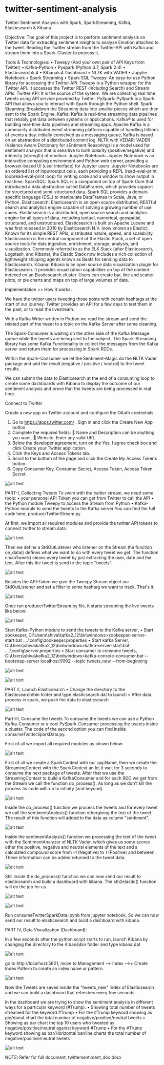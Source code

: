 # twitter-sentiment-analysis
Twitter Sentiment Analysis with Spark, SparkStreaming, Kafka, Elasticsearch &amp; Kibana

Objective:
The goal of this project is to perform sentiment analysis on Twitter data for extracting sentiment insights to analyze Emotion attached to the tweet.
Reading the Twitter stream from the Twitter-API with Kafka and stream them into a Spark-Cluster to process it.

Tools & Technologies:
•	Tweepy (And your own pair of API Keys from Twitter)
•	Kafka-Python
•	Pyspark (Python 3.7, Spark 2.4)
•	Elasticsearch5.4 
•	Kibana5.4 Dashboard 
•	NLTK with VADER 
•	Jupyter Notebook
•	Spark Streaming
•	Spark SQL
Tweepy: An easy-to-use Python library for accessing the Twitter API. Tweepy is a Python wrapper for the Twitter API. It accesses the Twitter REST (including Search) and Stream APIs.
Twitter API: It is the source of the system. We are collecting real time tweets using API service provided by Twitter.
PySpark: PySpark is a Spark API that allows you to interact with Spark through the Python shell.
Spark Steaming: Breakdown the Streaming data into smaller pieces which are then sent to the Spark Engine.
Kafka:  Kafka is real-time streaming data pipelines that reliably get data between systems or applications. Kafka® is used for building real-time data pipelines and streaming apps. Apache Kafka is a community distributed event streaming platform capable of handling trillions of events a day. Initially conceived as a messaging queue, Kafka is based on an abstraction of a distributed commit log.
NLTK with VEDAR: VADER (Valence Aware Dictionary for sEntiment Reasoning) is a model used for sentiment analysis that is sensitive to both polarity (positive/negative) and intensity (strength) of emotion.
Jupyter Notebook: Jupyter Notebook is an interactive computing environment and Python web server, providing a browser-based UI (user interface) for Jupyter users. Jupyter Notebooks are an ordered list of input/output cells, each providing a REPL (read-eval-print loopread-eval-print loop) for writing code and a window to show output in real time.
SparkSQL: Spark SQL is a component on top of Spark Core that introduced a data abstraction called DataFrames, which provides support for structured and semi-structured data. Spark SQL provides a domain-specific language (DSL) to manipulate DataFrames in Scala, Java, or Python.
Elasticsearch: Elasticsearch is an open source distributed, RESTful search and analytics engine capable of solving a growing number of use cases. Elasticsearch is a distributed, open source search and analytics engine for all types of data, including textual, numerical, geospatial, structured, and unstructured. Elasticsearch is built on Apache Lucene and was first released in 2010 by Elasticsearch N.V. (now known as Elastic). Known for its simple REST APIs, distributed nature, speed, and scalability, Elasticsearch is the central component of the Elastic Stack, a set of open source tools for data ingestion, enrichment, storage, analysis, and visualization. Commonly referred to as the ELK Stack (after Elasticsearch, Logstash, and Kibana), the Elastic Stack now includes a rich collection of lightweight shipping agents known as Beats for sending data to Elasticsearch.
Kibana: Kibana is an open source data visualization plugin for Elasticsearch. It provides visualization capabilities on top of the content indexed on an Elasticsearch cluster. Users can create bar, line and scatter plots, or pie charts and maps on top of large volumes of data.

Implementation >> How it works:

We have the twitter users tweeting those posts with certain hashtags at the start of our journey. Twitter provides an API for a few days to test them in the past, or to read the livestream. 

With a Kafka Writer written in Python we read the stream and send the related part of the tweet to a topic on the Kafka Server after some cleaning. 

The Spark-Consumer is waiting on the other side of the Kafka Message queue while the tweets are being sent to the subject. The Spark-Streaming library has some Kafka Functionality to collect the messages from the Kafka server and return them for processing in Spark RDDs. 

Within the Spark-Consumer we let the Sentiment-Magic do the NLTK Vader package and add the result (negative / positive / neutral) to the tweet results. 

We can submit the data to Elasticsearch at the end of a consuming loop to create some dashboards with Kibana to display the outcome of our sentiment analysis and prove that the tweets are being processed in real time. 

Connect to Twitter

Create a new app on Twitter account and configure the OAuth credentials. 
1. Go to https://apps.twitter.com/ . Sign in and click the Create New App button 
2. Complete the required fields: 
 Name and Description can be anything you want. 
 Website. Enter any valid URL. 
3. Below the developer agreement, turn on the Yes, I agree check box and click Create your Twitter application. 
4. Click the Keys and Access Tokens tab. 
5. Scroll to the bottom of the page and click the Create My Access Tokens button. 
6. Copy Consumer Key, Consumer Secret, Access Token, Access Token Secret.

![alt text](OUTPUT/twitter-credentials.PNG "Description goes here")

PART-I, Collecting Tweets
To swim with the twitter stream, we need some tools:
•	your personal API-Token you can get from Twitter to call the API
•	the Python module Tweepy to access the Stream from Python
•	Kafka-Python module to send the tweets to the Kafka server
You can find the full code here, producerTwitterStream.py

At first, we import all required modules and provide the twitter API tokens to connect twitter to stream data.

![alt text](OUTPUT/part1-1.PNG "Description goes here")

Then we define a StdOutListener who listener on the Stream the function on_data() defines what we want to do with every tweet we get. The function cleanTweet() cleans every tweet by just extracting the user, date and the text. After this the tweet is send to the topic "tweets".

![alt text](OUTPUT/part1-2.PNG "Description goes here")

Besides the API-Token we give the Tweepy Stream object our StdOutListener and set a filter to some hashtag we want to track. That's it.

![alt text](OUTPUT/part1-3.PNG "Description goes here")

Once run producerTwitterStream.py file, it starts streaming the live tweets like below:

![alt text](OUTPUT/part1-4.PNG "Description goes here")

Start Kafka-Python module to send the tweets to the Kafka server, 
•	Start zookeeper, C:\Users\shiva\kafka2_12\bin\windows>zookeeper-server-start.bat ..\..\config\zookeeper.properties
•	Start kafka Server, C:\Users\shiva\kafka2_12\bin\windows>kafka-server-start.bat ..\..\config\server.properties
•	Start consumer to consume tweets, C:\Users\shiva\kafka2_12\bin\windows>kafka-console-consumer.bat --bootstrap-server localhost:9092 --topic tweets_new --from-beginning

![alt text](OUTPUT/part1-5.PNG "Description goes here")

![alt text](OUTPUT/part1-6.PNG "Description goes here")


PART II, Launch Elasticsearch
•	Change the directory to the Elasticsearch\bin folder and type elasticsearch.dat to launch
•	After data process in spark, we push the data to elasticsearch

![alt text](OUTPUT/part2-1.PNG "Description goes here")

Part-III, Consume the tweets
To consume the tweets we can use a Python Kafka-Consumer or a cool PySpark-Consumer processing the tweets inside a cluster. The code of the second option you can find inside  consumeTwitterSparkData.py.

First of all we import all required modules as shown below:

![alt text](OUTPUT/part3-1.PNG "Description goes here")

First of all we create a SparkContext with our appName, then we create the StreamingContext with the SparkContext an let it wait for 3 seconds to consume the next package of tweets. After that we use the StreamingContext to build a KafkaConsumer and for each RDD we get from the Stream we call the function do_process(). As long as we don't kill the process tis code will run to infinity (and beyond).

![alt text](OUTPUT/part3-2.PNG "Description goes here")

Inside the do_process() function we process the tweets and for every tweet we call the sentimentAnalysis() function othergiving the text of the tweet. The result of this function will added to the data as column "sentiment".

![alt text](OUTPUT/part3-3.PNG "Description goes here")

Inside the sentimentAnalysis() function we processing the text of the tweet with the SentimentAnalyzer of NLTK Vader, which gives us some scores other the positive, negative and neutral elements of the text and a calculated compound score from -1 (Negative) to 1 (Positive) and between. These information can be added returned to the tweet data

![alt text](OUTPUT/part3-4.PNG "Description goes here")

Still inside the do_process() function we can now send our result to elasticsearch and build a dashboard with kibana. The sth2elastic() function will do the job for us.

![alt text](OUTPUT/part3-5.PNG "Description goes here")

![alt text](OUTPUT/part3-6.PNG "Description goes here")

Run consumeTwitterSparkData.ipynb from jupyter notebook, So we can now send our result to elasticsearch and build a dashboard with kibana.

PART IV, Data Visualization (Dashboard):

In a few seconds after the python script starts to run, launch Kibana by changing the directory to the Kibana\bin folder and type kibana.dat

![alt text](OUTPUT/part4-1.PNG "Description goes here")

go to http://localhost:5601, move to Management --> Index -->+ Create Index Pattern to create an index name or pattern.

![alt text](OUTPUT/part4-2.PNG "Description goes here")

Now the Tweets are saved inside the "tweets_new" Index of Elasticsearch and we can build a dashboard that refreshes every few seconds.

In the dashboard we are trying to show the sentiment analysis in different ways for a particular keyword (#Trump). 
•	Showing total number of tweets streamed for the keyword #Trump
•	For the #Trump keyword showing as pie/donut chart the total number of negative/positive/neutral tweets
•	Showing as bar chart the top 10 users who tweeted as negative/positive/neutral against keyword #Trump
•	For the #Trump keyword showing as bar/Horizontal bar/line charts the total number of negative/positive/neutral tweets

![alt text](OUTPUT/part4-3.PNG "Description goes here")











NOTE: Refer for full document, twittersentiment_doc.docx





